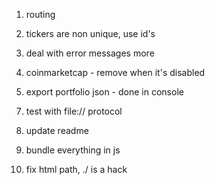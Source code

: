 1.  routing

2.  tickers are non unique, use id's

3.  deal with error messages more

4.  coinmarketcap - remove when it's disabled

5.  export portfolio json - done in console

7)  test with file:// protocol

8)  update readme

9)  bundle everything in js

10) fix html path, ./ is a hack
